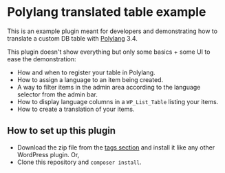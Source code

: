 # Polylang translated table example

This is an example plugin meant for developers and demonstrating how to translate a custom DB table with [Polylang](https://github.com/polylang/polylang/) 3.4.

This plugin doesn't show everything but only some basics + some UI to ease the demonstration:

- How and when to register your table in Polylang.
- How to assign a language to an item being created.
- A way to filter items in the admin area according to the language selector from the admin bar.
- How to display language columns in a `WP_List_Table` listing your items.
- How to create a translation of your items.

## How to set up this plugin

- Download the zip file from the [tags section](https://github.com/polylang/polylang-translated-table-example/tags) and install it like any other WordPress plugin.
Or,
- Clone this repository and `composer install`.
